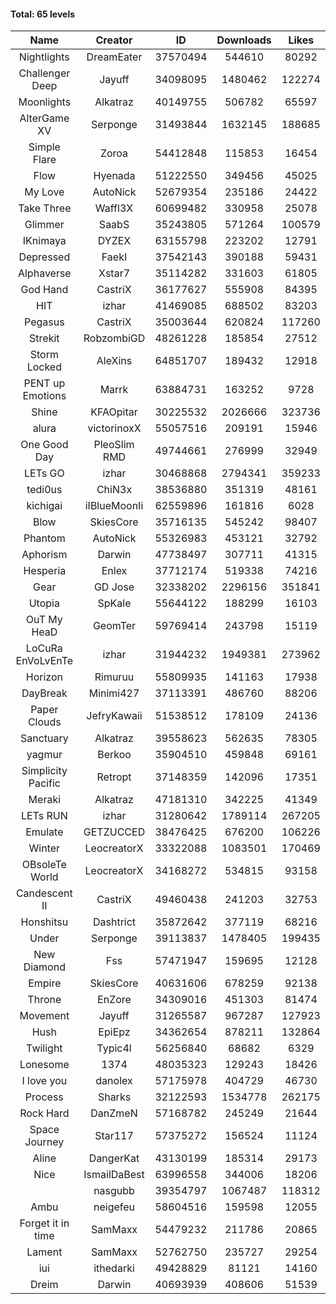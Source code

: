 #### Total: 65 levels

| Name | Creator | ID | Downloads | Likes |
|:---:|:---:|:---:|:---:|:---:|
| Nightlights | DreamEater | 37570494 | 544610 | 80292
| Challenger Deep | Jayuff | 34098095 | 1480462 | 122274
| Moonlights | Alkatraz | 40149755 | 506782 | 65597
| AlterGame XV | Serponge | 31493844 | 1632145 | 188685
| Simple Flare | Zoroa | 54412848 | 115853 | 16454
| Flow | Hyenada | 51222550 | 349456 | 45025
| My Love | AutoNick | 52679354 | 235186 | 24422
| Take Three | Waffl3X | 60699482 | 330958 | 25078
| Glimmer | SaabS | 35243805 | 571264 | 100579
| IKnimaya | DYZEX | 63155798 | 223202 | 12791
| Depressed | FaekI | 37542143 | 390188 | 59431
| Alphaverse | Xstar7 | 35114282 | 331603 | 61805
| God Hand | CastriX | 36177627 | 555908 | 84395
| HIT | izhar | 41469085 | 688502 | 83203
| Pegasus | CastriX | 35003644 | 620824 | 117260
| Strekit | RobzombiGD | 48261228 | 185854 | 27512
| Storm Locked | AleXins | 64851707 | 189432 | 12918
| PENT up Emotions | Marrk | 63884731 | 163252 | 9728
| Shine | KFAOpitar | 30225532 | 2026666 | 323736
| alura | victorinoxX | 55057516 | 209191 | 15946
| One Good Day | PleoSlim RMD | 49744661 | 276999 | 32949
| LETs GO | izhar | 30468868 | 2794341 | 359233
| tedi0us | ChiN3x | 38536880 | 351319 | 48161
| kichigai | iIBlueMoonIi | 62559896 | 161816 | 6028
| Blow | SkiesCore | 35716135 | 545242 | 98407
| Phantom | AutoNick | 55326983 | 453121 | 32792
| Aphorism | Darwin | 47738497 | 307711 | 41315
| Hesperia | Enlex | 37712174 | 519338 | 74216
| Gear | GD Jose | 32338202 | 2296156 | 351841
| Utopia | SpKale | 55644122 | 188299 | 16103
| OuT My HeaD | GeomTer | 59769414 | 243798 | 15119
| LoCuRa EnVoLvEnTe | izhar | 31944232 | 1949381 | 273962
| Horizon | Rimuruu | 55809935 | 141163 | 17938
| DayBreak | Minimi427 | 37113391 | 486760 | 88206
| Paper Clouds | JefryKawaii | 51538512 | 178109 | 24136
| Sanctuary | Alkatraz | 39558623 | 562635 | 78305
| yagmur | Berkoo | 35904510 | 459848 | 69161
| Simplicity Pacific | Retropt | 37148359 | 142096 | 17351
| Meraki | Alkatraz | 47181310 | 342225 | 41349
| LETs  RUN | izhar | 31280642 | 1789114 | 267205
| Emulate | GETZUCCED | 38476425 | 676200 | 106226
| Winter | LeocreatorX | 33322088 | 1083501 | 170469
| OBsoleTe World | LeocreatorX | 34168272 | 534815 | 93158
| Candescent II | CastriX | 49460438 | 241203 | 32753
| Honshitsu | Dashtrict | 35872642 | 377119 | 68216
| Under | Serponge | 39113837 | 1478405 | 199435
| New Diamond | Fss | 57471947 | 159695 | 12128
| Empire | SkiesCore | 40631606 | 678259 | 92138
| Throne | EnZore | 34309016 | 451303 | 81474
| Movement | Jayuff | 31265587 | 967287 | 127923
| Hush | EpiEpz | 34362654 | 878211 | 132864
| Twilight | Typic4l | 56256840 | 68682 | 6329
| Lonesome | 1374 | 48035323 | 129243 | 18426
| I love you | danolex | 57175978 | 404729 | 46730
| Process | Sharks | 32122593 | 1534778 | 262175
| Rock Hard | DanZmeN | 57168782 | 245249 | 21644
| Space Journey | Star117 | 57375272 | 156524 | 11124
| Aline | DangerKat | 43130199 | 185314 | 29173
| Nice | IsmailDaBest | 63996558 | 344006 | 18206
|   | nasgubb | 39354797 | 1067487 | 118312
| Ambu | neigefeu | 58604516 | 159598 | 12055
| Forget it in time | SamMaxx | 54479232 | 211786 | 20865
| Lament | SamMaxx | 52762750 | 235727 | 29254
| iui | ithedarki | 49428829 | 81121 | 14160
| Dreim | Darwin | 40693939 | 408606 | 51539
